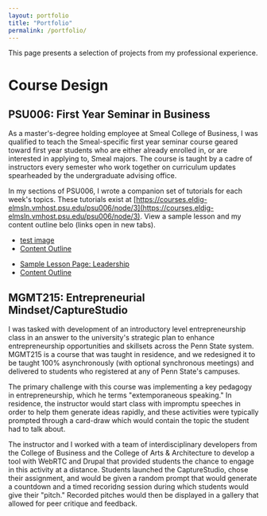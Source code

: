 ```yaml
---
layout: portfolio
title: "Portfolio"
permalink: /portfolio/
---
```


This page presents a selection of projects from my professional experience. 

# Course Design
## PSU006: First Year Seminar in Business

As a master's-degree holding employee at Smeal College of Business, I was qualified to teach the Smeal-specific first year seminar course geared toward first year students who are either already enrolled in, or are interested in applying to, Smeal majors. The course is taught by a cadre of instructors every semester who work together on curriculum updates spearheaded by the undergraduate advising office. 

In my sections of PSU006, I wrote a companion set of tutorials for each week's topics. These tutorials exist at [https://courses.eldig-elmsln.vmhost.psu.edu/psu006/node/3](https://courses.eldig-elmsln.vmhost.psu.edu/psu006/node/3). View a sample lesson and my content outline belo (links open in new tabs).

- [test image](/mysite/assets/portfolio_images/Screenshot-Leadership.jpg)
- [Content Outline](/mysite/assets/portfolio_images/PSU006_contentoutline.jpg)

<ul>
  <li><a href="/mysite/assets/portfolio_images/Screenshot-Leadership.jpg" target="new">Sample Lesson Page: Leadership</a>
  </li>
  <li><a href="/mysite/assets/portfolio_images/PSU006_contentoutline.png" target="new">Content Outline</a>
  </li>
</ul>

## MGMT215: Entrepreneurial Mindset/CaptureStudio

I was tasked with development of an introductory level entrepreneurship class in an answer to the university's strategic plan to enhance entrepreneurship opportunities and skillsets across the Penn State system. MGMT215 is a course that was taught in residence, and we redesigned it to be taught 100% asynchronously (with optional synchronous meetings) and delivered to students who registered at any of Penn State's campuses. 

The primary challenge with this course was implementing a key pedagogy in entrepreneurship, which he terms "extemporaneous speaking." In residence, the instructor would start class with impromptu speeches in order to help them generate ideas rapidly, and these activities were typically prompted through a card-draw which would contain the topic the student had to talk about. 

The instructor and I worked with a team of interdisciplinary developers from the College of Business and the College of Arts & Architecture to develop a tool with WebRTC and Drupal that provided students the chance to engage in this activity at a distance. Students launched the CaptureStudio, chose their assignment, and would be given a random prompt that would generate a countdown and a timed recoridng session during which students would give their "pitch." Recorded pitches would then be displayed in a gallery that allowed for peer critique and feedback. 

